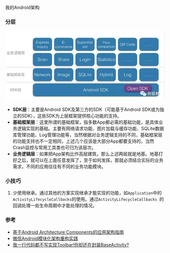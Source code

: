 我的Android架构

### 分层
![](../images/17549bd87d1aaccd1bd9c1a61f6ac1c9)

* **SDK层**：主要是Android SDK及第三方的SDK（可能基于Android SDK或为独立的SDK），这些SDK为上层框架提供核心功能的支持。
* **基础框架层**：这里所谓的基础框架，指多数App都必需的基础功能，是具体业务逻辑实现的基础。主要有网络请求功能、图片加载与缓存功能、SQLite数据库管理功能、Log管理功能等，当然根据对业务逻辑支持的不同，基础框架层的功能支持也不一定相同，上述几个应该是大部分App都要支持的，当然Crash监控与常用工具类也可归为该层次。
* **业务逻辑层**：如果把App架构比作高层建筑，那么上述两层就是地基。地基打好之后，就可以在上面任意发挥了，至于如何发挥，那就必须结合实际的业务需求，不同的应用往往有不同的业务功能模块。

### 小技巧
1. 少使用继承。通过其他的方案实现继承才能实现的功能，如`Application`中的`ActivityLifecycleCallbacks`的使用。通过`ActivityLifecycleCallbacks `的回调处理一些生命周期中才能处理的情况。

### 参考
* [基于Android Architecture Components的应用架构指南](http://cdc.tencent.com/2017/06/29/基于android-architecture-components的应用架构指南/)
* [微信Android模块化架构重构实践](https://mp.weixin.qq.com/s?__biz=MzAwNDY1ODY2OQ==&mid=2649286672&idx=1&sn=4d9db00c496fcafd1d3e01d69af083f9)
* [我一行代码都不写实现Toolbar!你却还在封装BaseActivity?](http://www.jianshu.com/p/75a5c24174b2)